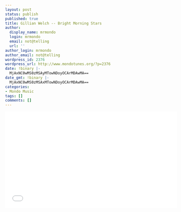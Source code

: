 ```yaml
---
layout: post
status: publish
published: true
title: Gillian Welch -- Bright Morning Stars
author:
  display_name: mrmondo
  login: mrmondo
  email: not@telling
  url: ''
author_login: mrmondo
author_email: not@telling
wordpress_id: 2376
wordpress_url: http://www.mondotunes.org/?p=2376
date: !binary |-
  MjAxNC0wMS0zMSAyMTowNDoyOCArMDAwMA==
date_gmt: !binary |-
  MjAxNC0wMS0zMSAxMTowNDoyOCArMDAwMA==
categories:
- Mondo Music
tags: []
comments: []
---
```

<iframe width="560" height="315" src="//www.youtube.com/embed/4PVGlWKXMLU" frameborder="0"> </iframe>
